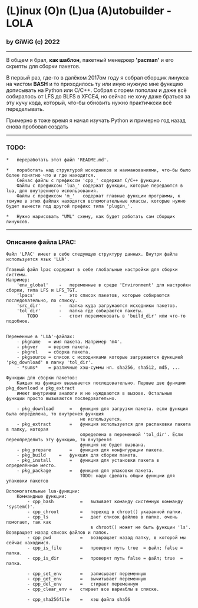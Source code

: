 # (L)inux (O)n (L)ua (A)utobuilder - LOLA
###	by GiWiG (c) 2022
***

В общем я брал, <b>как шаблон</b>, пакетный менеджер <b>'pacman'</b> и его скрипты для сборки пакетов.<BR/>

В первый раз, где-то в далёком 2017ом году я собрал сборщик линукса на чистом <b>BASH</b> и то 
приходилось ту или иную нужную мне функцию дописывать на Python или С/С++. Собрал с горем пополам и даже всё собиралось от
LFS до BLFS в XFCE4, но сейчас не хочу даже браться за эту кучу кода, который, что-бы обновить нужно практичкски всё переделывать.

Примерно в тоже время я начал изучать Python и примерно год назад снова пробовал создать
***

### TODO:

	*	переработать этот файл 'README.md'.

	*	поработать над структурой исходников и наиманованиями, что-бы было более понятно что и где находится.
		Сейчас файлы с префиксом 'cpp_' содержат С/C++ функции.
		Файлы с префиксом 'lua_' содержат функции, которые передаются в lua, для внутреннего использования.
		Файлы с префиксом 'm_'   содержат главные функции программы, к томуже в этих файлах находятся вспомогательные классы, которые нужно 			будет вынести под другой префикс типа 'plugin_'.
		
	*	Нужно нарисовать "UML" схему, как будет работать сам сборщик линуксов.

***
### Описание файла LPAC:
	Файл 'LPAC' имеет в себе следующую структуру данных. Внутри файла используется язык 'LUA'.
	
	Главный файл lpac содержит в себе глобальные настройки для сборки системы. 
	Например:
		'env_global'	-	переменные в среде 'Environment' для настройки сборки, типа LFS и LFS_TGT.
		'lpacs' 		-	это список пакетов, которые собираются последовательно, по списку.
		'src_dir'		-	папка куда загружаются исходники пакетов.
		'tol_dir'		-	папка где собираются пакеты.
			TODO		-	стоит переименовать в 'build_dir' или что-то подобное.


	Переменные в 'LUA'-файлах:
		- pkgname 	= имя пакета. Например 'm4'.
		- pkgver 	= версия пакета.
		- pkgrel	= сборка пакета.
		- pkgsource	= список с исходниками которые загружаются функцией 'pkg_download' в папку 'tol_dir'.
		- *sums*	= различные хэш-суммы нп. sha256, sha512, md5, ...
		
	Функции для сборки пакетов:
		Каждая из функция вызывается последовательно. Первые две функции pkg_download и pkg_extract
		имеют внутринии аналоги и не нуждваются в вызове. Остальные функции просто вызываются последовательно.
		
		- pkg_download		=	функция для загрузки пакета. если функция была определена, то внутренея функция
								не используется.
		- pkg_extract		=	функция используется для распаковки пакета в папку, которая 
								определена в переменной 'tol_dir'. Если переопределить эту функцию, то внутреняя
								функция не будет вызвана.
		- pkg_prepare		=	функция для конфигурации пакета.
		- pkg_build		=	функция для сборки пакета.
		- pkg_install		= 	функция для установки пакета в определённое место.
		- pkg_package		=	функция для упаковки пакета.
								TODO: надо сделать общии функции для упаковки пакетов
		
	Вспомогательные lua-функции:
		Коммандные функции:
			- cpp_bash			=	вызывает команду системную комманду 'system()'.
			- cpp_chroot		=	переход в chroot() указанной папки.
			- cpp_ls			= 	дает список файлов в папке. очень помогает, так как 
									в chroot() может не быть функции 'ls'. Возвращает назад список файлов и папок. 
			- cpp_pwd			=	возвращает назад папку, в которой мы сейчас находимся.
			- cpp_is_file		=	проверят путь true  = файл; false = папка.
			- cpp_is_dir		=	проверят путь false = файл; true  = папка.

			- cpp_set_env		=	записывает переменную
			- cpp_get_env		=	вычитывает переменную
			- cpp_del_env		=	стирает переменную
			- cpp_clear_env	=	стирает все вариаблы в списке.

			- cpp_sha256file	= 	хэш файла sha56








